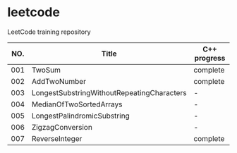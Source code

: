 # leetcode

LeetCode training repository

|NO.|Title|C++ progress|
|-|-|-|
|001|TwoSum|complete|
|002|AddTwoNumber|complete|
|003|LongestSubstringWithoutRepeatingCharacters|-|
|004|MedianOfTwoSortedArrays|-|
|005|LongestPalindromicSubstring|-|
|006|ZigzagConversion|-|
|007|ReverseInteger|complete|